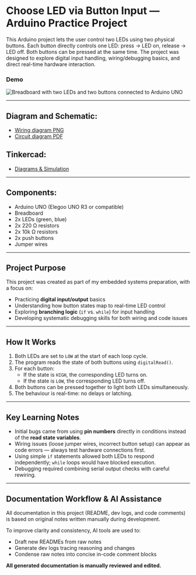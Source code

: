# Choose LED via Button Input — Arduino Practice Project

This Arduino project lets the user control two LEDs using two physical buttons. Each button directly controls one LED: press → LED on, release → LED off. Both buttons can be pressed at the same time. The project was designed to explore digital input handling, wiring/debugging basics, and direct real-time hardware interaction.

### Demo

![Breadboard with two LEDs and two buttons connected to Arduino UNO](./Diagrams/2buttons.gif)

---
## Diagram and Schematic:

- [Wiring diagram PNG](./Diagrams/choose_led_button_diagram.png)
- [Circuit diagram PDF](./Diagrams/choose_led_button_schematic.pdf)

## Tinkercad:
- [Diagrams & Simulation](https://www.tinkercad.com/things/8hhdsi7ccSF-choose-led-via-button?sharecode=HT8KQxKV78Cn7eR4O6T9_MAu6U2ZwfUH0aEMW4jmCiw)

---
## Components:

- Arduino UNO (Elegoo UNO R3 or compatible)  
- Breadboard  
- 2x LEDs (green, blue)  
- 2x 220 Ω resistors
- 2x 10k Ω resistors  
- 2x push buttons  
- Jumper wires  

---
## Project Purpose

This project was created as part of my embedded systems preparation, with a focus on:

- Practicing **digital input/output** basics  
- Understanding how button states map to real-time LED control  
- Exploring **branching logic** (`if` vs. `while`) for input handling  
- Developing systematic debugging skills for both wiring and code issues  

---
## How It Works

1. Both LEDs are set to `LOW` at the start of each loop cycle.  
2. The program reads the state of both buttons using `digitalRead()`.  
3. For each button:  
   - If the state is `HIGH`, the corresponding LED turns on.  
   - If the state is `LOW`, the corresponding LED turns off.  
4. Both buttons can be pressed together to light both LEDs simultaneously.  
5. The behaviour is real-time: no delays or latching.  

---
## Key Learning Notes

- Initial bugs came from using **pin numbers** directly in conditions instead of the **read state variables**.  
- Wiring issues (loose jumper wires, incorrect button setup) can appear as code errors — always test hardware connections first.  
- Using simple `if` statements allowed both LEDs to respond independently; `while` loops would have blocked execution.  
- Debugging required combining serial output checks with careful rewiring.  

---
## Documentation Workflow & AI Assistance

All documentation in this project (README, dev logs, and code comments) is based on original notes written manually during development.

To improve clarity and consistency, AI tools are used to:

- Draft new READMEs from raw notes
- Generate dev logs tracing reasoning and changes
- Condense raw notes into concise in-code comment blocks

**All generated documentation is manually reviewed and edited.** 
